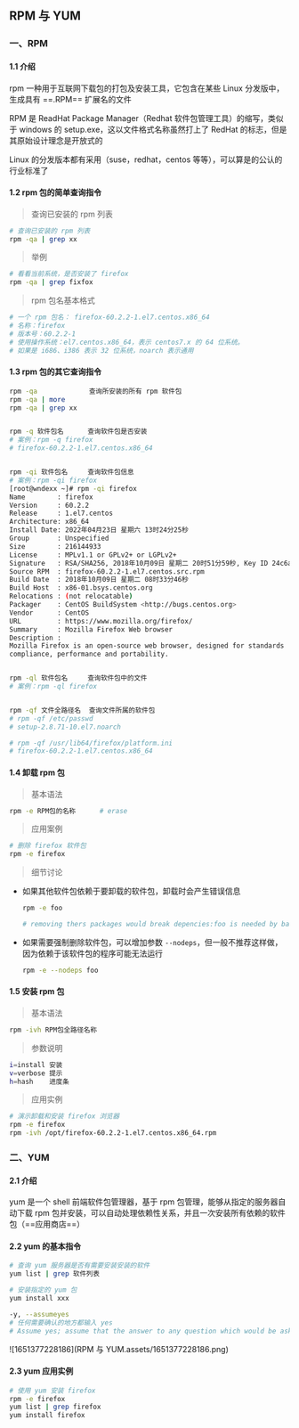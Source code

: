 ## RPM 与 YUM

### 一、RPM

#### 1.1 介绍

rpm  一种用于互联网下载包的打包及安装工具，它包含在某些 Linux 分发版中，生成具有 ==.RPM== 扩展名的文件

RPM 是 ReadHat Package Manager（Redhat 软件包管理工具）的缩写，类似于 windows 的 setup.exe，这以文件格式名称虽然打上了 RedHat 的标志，但是其原始设计理念是开放式的

Linux 的分发版本都有采用（suse，redhat，centos 等等），可以算是的公认的行业标准了



#### 1.2 rpm 包的简单查询指令

> 查询已安装的 rpm 列表

```bash
# 查询已安装的 rpm 列表
rpm -qa | grep xx
```



> 举例

```bash
# 看看当前系统，是否安装了 firefox
rpm -qa | grep fixfox
```



> rpm 包名基本格式

```bash
# 一个 rpm 包名： firefox-60.2.2-1.el7.centos.x86_64
# 名称：firefox
# 版本号：60.2.2-1
# 使用操作系统：el7.centos.x86_64，表示 centos7.x 的 64 位系统。
# 如果是 i686、i386 表示 32 位系统，noarch 表示通用
```



#### 1.3 rpm 包的其它查询指令

```bash
rpm -qa				查询所安装的所有 rpm 软件包
rpm -qa | more
rpm -qa | grep xx


rpm -q 软件包名		 查询软件包是否安装
# 案例：rpm -q firefox
# firefox-60.2.2-1.el7.centos.x86_64


rpm -qi 软件包名	 查询软件包信息
# 案例：rpm -qi firefox
[root@wndexx ~]# rpm -qi firefox
Name        : firefox
Version     : 60.2.2
Release     : 1.el7.centos
Architecture: x86_64
Install Date: 2022年04月23日 星期六 13时24分25秒
Group       : Unspecified
Size        : 216144933
License     : MPLv1.1 or GPLv2+ or LGPLv2+
Signature   : RSA/SHA256, 2018年10月09日 星期二 20时51分59秒, Key ID 24c6a8a7f4a80eb5
Source RPM  : firefox-60.2.2-1.el7.centos.src.rpm
Build Date  : 2018年10月09日 星期二 08时33分46秒
Build Host  : x86-01.bsys.centos.org
Relocations : (not relocatable)
Packager    : CentOS BuildSystem <http://bugs.centos.org>
Vendor      : CentOS
URL         : https://www.mozilla.org/firefox/
Summary     : Mozilla Firefox Web browser
Description :
Mozilla Firefox is an open-source web browser, designed for standards
compliance, performance and portability.


rpm -ql 软件包名	 查询软件包中的文件
# 案例：rpm -ql firefox


rpm -qf 文件全路径名	查询文件所属的软件包
# rpm -qf /etc/passwd
# setup-2.8.71-10.el7.noarch

# rpm -qf /usr/lib64/firefox/platform.ini
# firefox-60.2.2-1.el7.centos.x86_64

```



#### 1.4  卸载 rpm 包

> 基本语法

```bash
rpm -e RPM包的名称		# erase
```



> 应用案例

```bash
# 删除 firefox 软件包
rpm -e firefox
```



> 细节讨论

- 如果其他软件包依赖于要卸载的软件包，卸载时会产生错误信息

  ```bash
  rpm -e foo
  
  # removing thers packages would break depencies:foo is needed by bar-1.0-1
  ```

  

- 如果需要强制删除软件包，可以增加参数 `--nodeps`，但一般不推荐这样做，因为依赖于该软件包的程序可能无法运行

  ```bash
  rpm -e --nodeps foo
  ```

  

#### 1.5 安装 rpm 包

> 基本语法

```bash
rpm -ivh RPM包全路径名称
```



> 参数说明

```bash
i=install 安装
v=verbose 提示
h=hash    进度条
```



> 应用实例

```bash
# 演示卸载和安装 firefox 浏览器
rpm -e firefox
rpm -ivh /opt/firefox-60.2.2-1.el7.centos.x86_64.rpm 
```





### 二、YUM

#### 2.1 介绍

yum 是一个 shell 前端软件包管理器，基于 rpm 包管理，能够从指定的服务器自动下载 rpm 包并安装，可以自动处理依赖性关系，并且一次安装所有依赖的软件包（==应用商店==）



#### 2.2 yum 的基本指令

```bash
# 查询 yum 服务器是否有需要安装安装的软件
yum list | grep 软件列表

# 安装指定的 yum 包
yum install xxx

-y, --assumeyes
# 任何需要确认的地方都输入 yes
# Assume yes; assume that the answer to any question which would be asked is yes. Configuration Option: assumeyes

```



![1651377228186](RPM 与 YUM.assets/1651377228186.png)



#### 2.3 yum 应用实例

```bash
# 使用 yum 安装 firefox
rpm -e firefox
yum list | grep firefox
yum install firefox
```



















